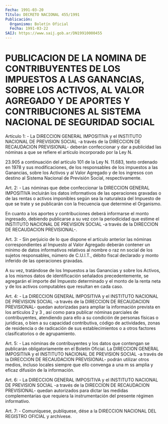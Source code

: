 ```yaml
---
Fecha: 1991-03-20
Título: DECRETO NACIONAL 455/1991
Publicación:
  Organismo: Boletín Oficial
  Fecha: 1991-03-22
SAIJ: https://www.saij.gob.ar/DN19910000455
---
```

# PUBLICACION DE LA NOMINA DE CONTRIBUYENTES DE LOS IMPUESTOS A LAS GANANCIAS, SOBRE LOS ACTIVOS, AL VALOR AGREGADO Y DE APORTES Y CONTRIBUCIONES AL SISTEMA NACIONAL DE SEGURIDAD SOCIAL

<a id="1"></a>
Artículo  1:  - La DIRECCION GENERAL IMPOSITIVA y el INSTITUTO NACIONAL  DE  PREVISION   SOCIAL  -a  través  de  la  DIRECCION  DE RECAUDACION PREVISIONAL- deberán  confeccionar  y  dar a publicidad las nóminas a que se refiere el artículo incorporado  por la Ley N.

23.905  a continuación del artículo 101 de la Ley N. 11.683,  texto ordenado  en  1978 y sus modificaciones, de los responsables de los impuestos a las  Ganancias, sobre los Activos y al Valor Agregado y de  los ingresos con  destino  al  Sistema  Nacional  de  Previsión Social, respectivamente.

<a id="2"></a>
Art.  2:  -  Las  nóminas  que  debe confeccionar la DIRECCION GENERAL  IMPOSITIVA  incluirán  los  datos    informativos  de  las operaciones  gravadas  o de las rentas o activos  imponibles  según sea la naturaleza del Impuesto  de que se trate y se publicarán con la frecuencia que determine el Organismo.

En  cuanto  a los aportes y contribuciones  deberá  informarse  el monto ingresado,  debiendo  publicarse a su vez con la periodicidad que estime el INSTITUTO NACIONAL  DE  PREVISION SOCIAL -a través de la DIRECCION DE RECAUDACION PREVISIONAL-.

<a id="3"></a>
Art. 3: - Sin perjuicio de lo que dispone el artículo anterior las nóminas  correspondientes al Impuesto al Valor Agregado deberán contener un mínimo  de datos informativos relativos al nombre o raz nn social de los sujetos  responsables,  número de C.U.I.T., débito fiscal declarado y monto inferido de las operaciones  gravadas.

A su vez, tratándose de los Impuestos a las Ganancias  y sobre los Activos, a los mismos datos de identificación señalados precedentemente,  se  agregarán el importe del Impuesto determinado y el monto de la renta  neta  y  de  los  activos  computables  que resultan en cada caso.

<a id="4"></a>
Art.  4:  -  La  DIRECCION  GENERAL  IMPOSITIVA y el INSTITUTO NACIONAL  DE  PREVISION  SOCIAL  -a  través  de  la   DIRECCION  DE RECAUDACION  PREVISIONAL-  quedan  autorizadas  para  ampliar    la información  prevista  en  los  artículos  2  y  3  , así como para publicar nóminas parciales de contribuyentes, atendiendo  para ello a  su  condición  de  personas  físicas  o  jurídicas,  o bien a su capacidad  contributiva, código de actividades, zonas de residencia o  de  radicación  de  sus  establecimientos  o  a  otros  factores clasificatorios o de agrupamiento.

<a id="5"></a>
Art.  5:  -  Las  nóminas  de  contribuyentes  y los datos que contengan se publicarán obligatoriamente en el Boletín  Oficial. La DIRECCION  GENERAL  IMPOSITIVA y el INSTITUTO NACIONAL DE PREVISION SOCIAL  -a  través  de la  DIRECCION  DE  RECAUDACION  PREVISIONAL- podrán utilizar otros  medios,  incluso  locales  siempre  que ello convenga  a  una  m  ss amplia y eficaz difusión de la información.

<a id="6"></a>
Art.  6:  -  La  DIRECCION  GENERAL  IMPOSITIVA y el INSTITUTO NACIONAL  DE  PREVISION  SOCIAL  -a  través  de  la   DIRECCION  DE RECAUDACION  PREVISIONAL-  quedan  autorizados  para  dictar    las medidas    complementarias  que  requiera  la  instrumentación  del presente régimen informativo.

<a id="7"></a>
Art. 7: - Comuníquese, publíquese, dése a la DIRECCION NACIONAL DEL REGISTRO OFICIAL y archívese.